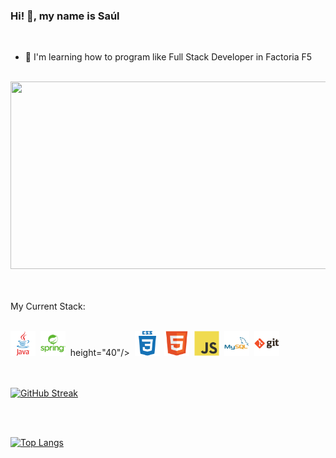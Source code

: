 ### Hi! 👋, my name is Saúl

<br>

- 🌱 I'm learning how to program like Full Stack Developer in Factoria F5 

<br>

<div align="center">
  <img src="https://media1.giphy.com/media/l41lUJ1YoZB1lHVPG/giphy.gif?cid=ecf05e47eymhuw5jpwuho1b17dkofzwt60dorzqxwii0cvjv&rid=giphy.gif&ct=g" width="600" height="300"/>
</div>

<br>
<br>

My Current Stack:

<br>

<div>
  <img src="https://github.com/devicons/devicon/blob/master/icons/java/java-original-wordmark.svg" title="Java" alt="Java" width="40" height="40"/>&nbsp;
  <img src="https://github.com/devicons/devicon/blob/master/icons/spring/spring-original-wordmark.svg" title="Spring" alt="Spring" width="40" height="40"/>&nbsp;
height="40"/>&nbsp;
  <img src="https://github.com/devicons/devicon/blob/master/icons/css3/css3-plain-wordmark.svg"  title="CSS3" alt="CSS" width="40" height="40"/>&nbsp;
  <img src="https://github.com/devicons/devicon/blob/master/icons/html5/html5-original.svg" title="HTML5" alt="HTML" width="40" height="40"/>&nbsp;
  <img src="https://github.com/devicons/devicon/blob/master/icons/javascript/javascript-original.svg" title="JavaScript" alt="JavaScript" width="40" height="40"/>&nbsp;
  <img src="https://github.com/devicons/devicon/blob/master/icons/mysql/mysql-original-wordmark.svg" title="MySQL"  alt="MySQL" width="40" height="40"/>&nbsp;
  <img src="https://github.com/devicons/devicon/blob/master/icons/git/git-original-wordmark.svg" title="Git" **alt="Git" width="40" height="40"/>
</div>

<br>

<br>

[![GitHub Streak](http://github-readme-streak-stats.herokuapp.com?user=SaulAguinaga&theme=dark&background=000000)](https://git.io/streak-stats)

<br>

<br>

[![Top Langs](https://github-readme-stats.vercel.app/api/top-langs/?username=SaulAguinaga&layout=compact&theme=vision-friendly-dark)](https://github.com/anuraghazra/github-readme-stats)


